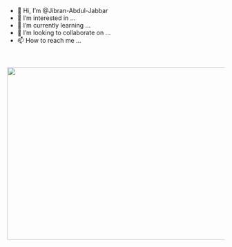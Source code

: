 - 👋 Hi, I’m @Jibran-Abdul-Jabbar
- 👀 I’m interested in ...
- 🌱 I’m currently learning ...
- 💞️ I’m looking to collaborate on ...
- 📫 How to reach me ...
<br>
<br>
<img src="https://miro.medium.com/max/12032/0*Fu_vcP7P_uHF1Szk" height="400px" width="1200px" />
<br>
<br>
